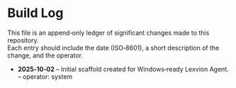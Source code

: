 # Build Log

This file is an append‑only ledger of significant changes made to this repository.  
Each entry should include the date (ISO‑8601), a short description of the change, and the operator.

- **2025‑10‑02** – Initial scaffold created for Windows‑ready Lexvion Agent. – operator: system